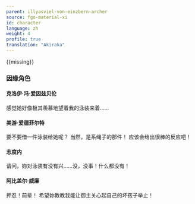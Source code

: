 ```yaml
---
parent: illyasviel-von-einzbern-archer
source: fgo-material-xi
id: character
language: zh
weight: 4
profile: true
translation: "Akiraka"
---
```


{{missing}}

### 因缘角色

#### 克洛伊·冯·爱因兹贝伦

感觉她好像极其羡慕地望着我的泳装来着……

#### 美游·爱德菲尔特

要不要借一件泳装给她呢？
当然，是系绳子的那件！
应该会给出很棒的反应吧！

#### 志度内

请问，妳对泳装有没有兴……没，没事！什么都没有！

#### 阿比盖尔·威廉

押忍！前辈！
希望妳教教我能让御主关心起自己的坏孩子举止！

